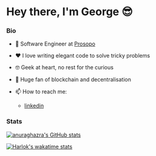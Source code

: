 # Hey there, I'm George 😎

### Bio

- :briefcase: Software Engineer at [Prosopo](https://prosopo.io)

- :heart: I love writing elegant code to solve tricky problems

- :nerd_face: Geek at heart, no rest for the curious

- :muscle: Huge fan of blockchain and decentralisation

- 📫 How to reach me:
    - [linkedin](https://www.linkedin.com/in/goastler/)

### Stats

[![anuraghazra's GitHub stats](https://github-readme-stats.vercel.app/api?username=goastler&show=reviews,prs_merged&show_icons=true&hide_title=true&rank_icon=percentile&include_all_commits=true)](https://github.com/anuraghazra/github-readme-stats)

<!-- ![Top Langs](https://github-readme-stats.vercel.app/api/top-langs/?username=goastler&layout=compact) -->

[![Harlok's wakatime stats](https://github-readme-stats.vercel.app/api/wakatime?username=goastler&layout=compact)](https://github.com/anuraghazra/github-readme-stats)
